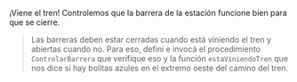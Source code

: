 <gs-attire attire-url="https://raw.githubusercontent.com/MumukiProject/mumuki-guia-gobstones-villa-mercedes-secundaria/master/assets/attires/config_1587581050568.json"></gs-attire>

¡Viene el tren! Controlemos que la barrera de la estación funcione bien para que se cierre. 

> Las barreras deben estar cerradas cuando está viniendo el tren y abiertas cuando no. Para eso, definí e invocá el procedimiento `ControlarBarrera` que verifique eso y la función `estaViniendoTren` que nos dice si hay bolitas azules en el extremo oeste del camino del tren.